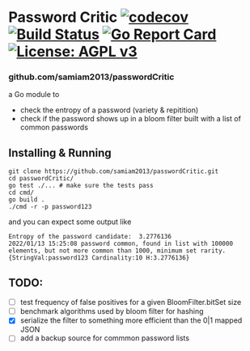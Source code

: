# Password Critic [![codecov](https://codecov.io/gh/samiam2013/passwordCritic/branch/main/graph/badge.svg?token=GDEPYIjlBw)](https://codecov.io/gh/samiam2013/passwordCritic) [![Build Status](https://app.travis-ci.com/samiam2013/passwordCritic.svg?branch=main)](https://app.travis-ci.com/samiam2013/passwordCritic) [![Go Report Card](https://goreportcard.com/badge/github.com/samiam2013/passwordcritic)](https://goreportcard.com/report/github.com/samiam2013/passwordcritic) [![License: AGPL v3](https://img.shields.io/badge/License-AGPL_v3-blue.svg)](https://www.gnu.org/licenses/agpl-3.0)


###  github.com/samiam2013/passwordCritic
a Go module to

* check the entropy of a password (variety & repitition)
* check if the password shows up in a bloom filter built with a list of common passwords

## Installing & Running
```
git clone https://github.com/samiam2013/passwordCritic.git
cd passwordCritic/
go test ./... # make sure the tests pass
cd cmd/
go build .
./cmd -r -p password123
```
and you can expect some output like
```
Entropy of the password candidate:  3.2776136
2022/01/13 15:25:08 password common, found in list with 100000 elements, but not more common than 1000, minimum set rarity.
{StringVal:password123 Cardinality:10 H:3.2776136}
```

## TODO:

- [ ] test frequency of false positives for a given BloomFilter.bitSet size
- [ ] benchmark algorithms used by bloom filter for hashing 
- [x] serialize the filter to something more efficient than the 0|1 mapped JSON
- [ ] add a backup source for commmon password lists
